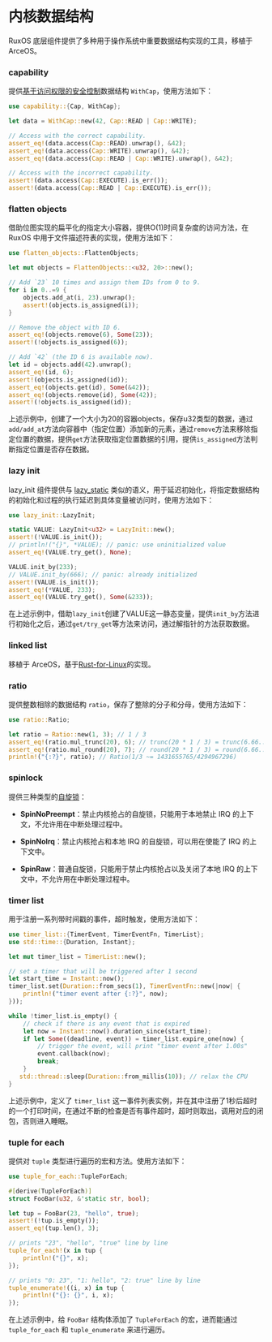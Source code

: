 
# 内核数据结构

RuxOS 底层组件提供了多种用于操作系统中重要数据结构实现的工具，移植于 ArceOS。

### capability

提供[基于访问权限的安全控制](https://en.wikipedia.org/wiki/Capability-based_security)数据结构 `WithCap`，使用方法如下：

```rust
use capability::{Cap, WithCap};

let data = WithCap::new(42, Cap::READ | Cap::WRITE);

// Access with the correct capability.
assert_eq!(data.access(Cap::READ).unwrap(), &42);
assert_eq!(data.access(Cap::WRITE).unwrap(), &42);
assert_eq!(data.access(Cap::READ | Cap::WRITE).unwrap(), &42);

// Access with the incorrect capability.
assert!(data.access(Cap::EXECUTE).is_err());
assert!(data.access(Cap::READ | Cap::EXECUTE).is_err());
```

### flatten objects

借助位图实现的扁平化的指定大小容器，提供O(1)时间复杂度的访问方法，在 RuxOS 中用于文件描述符表的实现，使用方法如下：

```rust
use flatten_objects::FlattenObjects;

let mut objects = FlattenObjects::<u32, 20>::new();

// Add `23` 10 times and assign them IDs from 0 to 9.
for i in 0..=9 {
    objects.add_at(i, 23).unwrap();
    assert!(objects.is_assigned(i));
}

// Remove the object with ID 6.
assert_eq!(objects.remove(6), Some(23));
assert!(!objects.is_assigned(6));

// Add `42` (the ID 6 is available now).
let id = objects.add(42).unwrap();
assert_eq!(id, 6);
assert!(objects.is_assigned(id));
assert_eq!(objects.get(id), Some(&42));
assert_eq!(objects.remove(id), Some(42));
assert!(!objects.is_assigned(id));
```

上述示例中，创建了一个大小为20的容器objects，保存u32类型的数据，通过`add/add_at`方法向容器中（指定位置）添加新的元素，通过`remove`方法来移除指定位置的数据，提供`get`方法获取指定位置数据的引用，提供`is_assigned`方法判断指定位置是否存在数据。

### lazy init

lazy_init 组件提供与 [lazy_static](https://docs.rs/lazy_static/latest/lazy_static/) 类似的语义，用于延迟初始化，将指定数据结构的初始化和过程的执行延迟到具体变量被访问时，使用方法如下：

```rust
use lazy_init::LazyInit;

static VALUE: LazyInit<u32> = LazyInit::new();
assert!(!VALUE.is_init());
// println!("{}", *VALUE); // panic: use uninitialized value
assert_eq!(VALUE.try_get(), None);

VALUE.init_by(233);
// VALUE.init_by(666); // panic: already initialized
assert!(VALUE.is_init());
assert_eq!(*VALUE, 233);
assert_eq!(VALUE.try_get(), Some(&233));
```

在上述示例中，借助`lazy_init`创建了VALUE这一静态变量，提供`init_by`方法进行初始化之后，通过`get/try_get`等方法来访问，通过解指针的方法获取数据。

### linked list

移植于 ArceOS，基于[Rust-for-Linux](https://github.com/Rust-for-Linux/linux/blob/rust/rust/kernel/linked_list.rs)的实现。

### ratio

提供整数相除的数据结构 `ratio`，保存了整除的分子和分母，使用方法如下：

```rust
use ratio::Ratio;

let ratio = Ratio::new(1, 3); // 1 / 3
assert_eq!(ratio.mul_trunc(20), 6); // trunc(20 * 1 / 3) = trunc(6.66..) = 6
assert_eq!(ratio.mul_round(20), 7); // round(20 * 1 / 3) = round(6.66..) = 7
println!("{:?}", ratio); // Ratio(1/3 ~= 1431655765/4294967296)
```

### spinlock

提供三种类型的[自旋锁](https://en.m.wikipedia.org/wiki/Spinlock)：

- **SpinNoPreempt**：禁止内核抢占的自旋锁，只能用于本地禁止 IRQ 的上下文，不允许用在中断处理过程中。

- **SpinNoIrq**：禁止内核抢占和本地 IRQ 的自旋锁，可以用在使能了 IRQ 的上下文中。

- **SpinRaw**：普通自旋锁，只能用于禁止内核抢占以及关闭了本地 IRQ 的上下文中，不允许用在中断处理过程中。


### timer list

用于注册一系列带时间戳的事件，超时触发，使用方法如下：

```rust
use timer_list::{TimerEvent, TimerEventFn, TimerList};
use std::time::{Duration, Instant};

let mut timer_list = TimerList::new();

// set a timer that will be triggered after 1 second
let start_time = Instant::now();
timer_list.set(Duration::from_secs(1), TimerEventFn::new(|now| {
    println!("timer event after {:?}", now);
}));

while !timer_list.is_empty() {
    // check if there is any event that is expired
    let now = Instant::now().duration_since(start_time);
    if let Some((deadline, event)) = timer_list.expire_one(now) {
        // trigger the event, will print "timer event after 1.00s"
        event.callback(now);
        break;
    }
   std::thread::sleep(Duration::from_millis(10)); // relax the CPU
}
```

上述示例中，定义了 `timer_list` 这一事件列表实例，并在其中注册了1秒后超时的一个打印时间，在通过不断的检查是否有事件超时，超时则取出，调用对应的闭包，否则进入睡眠。

### tuple for each

提供对 `tuple` 类型进行遍历的宏和方法。使用方法如下：

```rust
use tuple_for_each::TupleForEach;

#[derive(TupleForEach)]
struct FooBar(u32, &'static str, bool);

let tup = FooBar(23, "hello", true);
assert!(!tup.is_empty());
assert_eq!(tup.len(), 3);

// prints "23", "hello", "true" line by line
tuple_for_each!(x in tup {
    println!("{}", x);
});

// prints "0: 23", "1: hello", "2: true" line by line
tuple_enumerate!((i, x) in tup {
    println!("{}: {}", i, x);
});
```

在上述示例中，给 `FooBar` 结构体添加了 `TupleForEach` 的宏，进而能通过 `tuple_for_each` 和 `tuple_enumerate` 来进行遍历。

